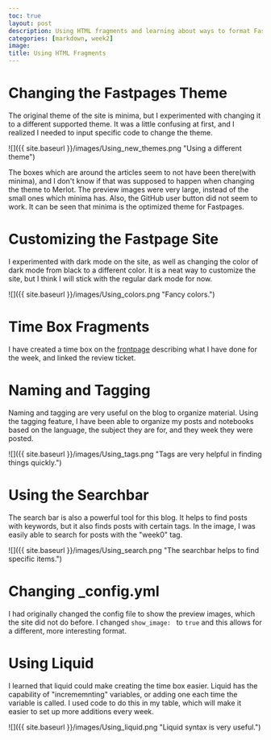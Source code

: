 ```yaml
---
toc: true
layout: post
description: Using HTML fragments and learning about ways to format Fastpages.
categories: [markdown, week2]
image: 
title: Using HTML Fragments
---
```


# Changing the Fastpages Theme

The original theme of the site is minima, but I experimented with changing it to a different supported theme. It was a little confusing at first, and I realized I needed to input specific code to change the theme.

![]({{ site.baseurl }}/images/Using_new_themes.png "Using a different theme")

The boxes which are around the articles seem to not have been there(with minima), and I don't know if that was supposed to happen when changing the theme to Merlot. The preview images were very large, instead of the small ones which minima has. Also, the GitHub user button did not seem to work.
It can be seen that minima is the optimized theme for Fastpages.

# Customizing the Fastpage Site

I experimented with dark mode on the site, as well as changing the color of dark mode from black to a different color. It is a neat way to customize the site, but I think I will stick with the regular dark mode for now.

![]({{ site.baseurl }}/images/Using_colors.png "Fancy colors.")

# Time Box Fragments

I have created a time box on the [frontpage](https://muffinman1287.github.io/FirstFastPage/) describing what I have done for the week, and linked the review ticket.

# Naming and Tagging

Naming and tagging are very useful on the blog to organize material. Using the tagging feature, I have been able to organize my posts and notebooks based on the language, the subject they are for, and they week they were posted.

![]({{ site.baseurl }}/images/Using_tags.png "Tags are very helpful in finding things quickly.")

# Using the Searchbar

The search bar is also a powerful tool for this blog. It helps to find posts with keywords, but it also finds posts with certain tags. In the image, I was easily able to search for posts with the "week0" tag.

![]({{ site.baseurl }}/images/Using_search.png "The searchbar helps to find specific items.")

# Changing _config.yml

I had originally changed the config file to show the preview images, which the site did not do before. I changed `show_image: ` to `true` and this allows for a different, more interesting format.

# Using Liquid

I learned that liquid could make creating the time box easier. Liquid has the capability of "incrememnting" variables, or adding one each time the variable is called. I used code to do this in my table, which will make it easier to set up more additions every week.

![]({{ site.baseurl }}/images/Using_liquid.png "Liquid syntax is very useful.")
